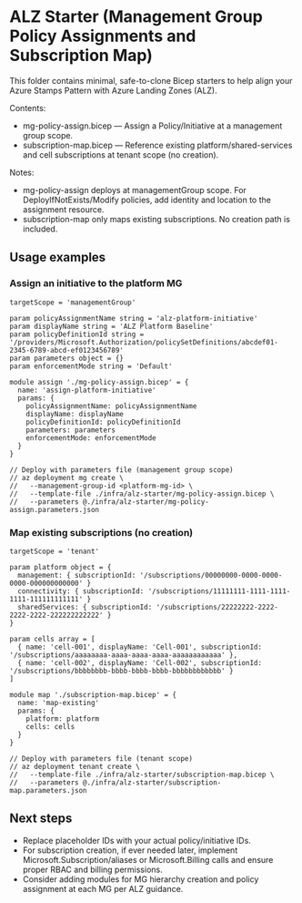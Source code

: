 # ALZ Starter (Management Group Policy Assignments and Subscription Map)

This folder contains minimal, safe-to-clone Bicep starters to help align your Azure Stamps Pattern with Azure Landing Zones (ALZ).

Contents:
- mg-policy-assign.bicep — Assign a Policy/Initiative at a management group scope.
- subscription-map.bicep — Reference existing platform/shared-services and cell subscriptions at tenant scope (no creation).

Notes:
- mg-policy-assign deploys at managementGroup scope. For DeployIfNotExists/Modify policies, add identity and location to the assignment resource.
- subscription-map only maps existing subscriptions. No creation path is included.

## Usage examples

### Assign an initiative to the platform MG

```bicep
targetScope = 'managementGroup'

param policyAssignmentName string = 'alz-platform-initiative'
param displayName string = 'ALZ Platform Baseline'
param policyDefinitionId string = '/providers/Microsoft.Authorization/policySetDefinitions/abcdef01-2345-6789-abcd-ef0123456789'
param parameters object = {}
param enforcementMode string = 'Default'

module assign './mg-policy-assign.bicep' = {
  name: 'assign-platform-initiative'
  params: {
    policyAssignmentName: policyAssignmentName
    displayName: displayName
    policyDefinitionId: policyDefinitionId
    parameters: parameters
    enforcementMode: enforcementMode
  }
}

// Deploy with parameters file (management group scope)
// az deployment mg create \
//   --management-group-id <platform-mg-id> \
//   --template-file ./infra/alz-starter/mg-policy-assign.bicep \
//   --parameters @./infra/alz-starter/mg-policy-assign.parameters.json
```

### Map existing subscriptions (no creation)

```bicep
targetScope = 'tenant'

param platform object = {
  management: { subscriptionId: '/subscriptions/00000000-0000-0000-0000-000000000000' }
  connectivity: { subscriptionId: '/subscriptions/11111111-1111-1111-1111-111111111111' }
  sharedServices: { subscriptionId: '/subscriptions/22222222-2222-2222-2222-222222222222' }
}

param cells array = [
  { name: 'cell-001', displayName: 'Cell-001', subscriptionId: '/subscriptions/aaaaaaaa-aaaa-aaaa-aaaa-aaaaaaaaaaaa' },
  { name: 'cell-002', displayName: 'Cell-002', subscriptionId: '/subscriptions/bbbbbbbb-bbbb-bbbb-bbbb-bbbbbbbbbbbb' }
]

module map './subscription-map.bicep' = {
  name: 'map-existing'
  params: {
    platform: platform
    cells: cells
  }
}

// Deploy with parameters file (tenant scope)
// az deployment tenant create \
//   --template-file ./infra/alz-starter/subscription-map.bicep \
//   --parameters @./infra/alz-starter/subscription-map.parameters.json
```

## Next steps
- Replace placeholder IDs with your actual policy/initiative IDs.
- For subscription creation, if ever needed later, implement Microsoft.Subscription/aliases or Microsoft.Billing calls and ensure proper RBAC and billing permissions.
- Consider adding modules for MG hierarchy creation and policy assignment at each MG per ALZ guidance.
